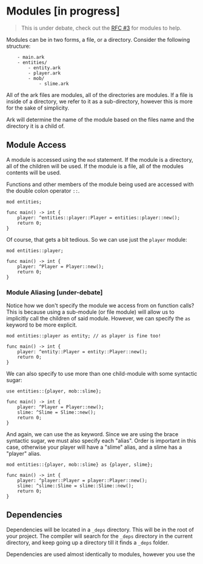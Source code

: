 # Modules [in progress]

> This is under debate, check out the [RFC #3](https://github.com/ark-lang/rfcs/issues/3)
for modules to help.

Modules can be in two forms, a file, or a directory. Consider the
following structure:

```
    - main.ark
    - entities/
        - entity.ark
        - player.ark
        - mob/
            - slime.ark
```

All of the ark files are modules, all of the directories are modules. If a file
is inside of a directory, we refer to it as a sub-directory, however this is more
for the sake of simplicity.

Ark will determine the name of the module based on the files name and the directory
it is a child of.

## Module Access
A module is accessed using the `mod` statement. If the module is a directory,
all of the children will be used. If the module is a file, all of the modules
contents will be used.

Functions and other members of the module being used are accessed with the 
double colon operator `::`.

```
mod entities;

func main() -> int {
    player: ^entities::player::Player = entities::player::new();
    return 0;
}
```

Of course, that gets a bit tedious. So we can use just the `player` module:

```
mod entities::player;

func main() -> int {
    player: ^Player = Player::new();
    return 0;
}
```

### Module Aliasing [under-debate]

Notice how we don't specify the module we access from on function calls? This
is because using a sub-module (or file module) will allow us to implicitly
call the children of said module. However, we can specify the `as` keyword
to be more explicit.

```
mod entities::player as entity; // as player is fine too!

func main() -> int {
    player: ^entity::Player = entity::Player::new();
    return 0;
}
```

We can also specify to use more than one child-module with some syntactic
sugar:

```
use entities::{player, mob::slime};

func main() -> int {
    player: ^Player = Player::new();
    slime: ^Slime = Slime::new();
    return 0;
}

```

And again, we can use the as keyword. Since we are using the brace syntactic
sugar, we must also specify each "alias". Order is important in this case,
otherwise your player will have a "slime" alias, and a slime has a "player"
alias.

```
mod entities::{player, mob::slime} as {player, slime};

func main() -> int {
    player: ^player::Player = player::Player::new();
    slime: ^slime::Slime = slime::Slime::new();
    return 0;
}
```

## Dependencies
Dependencies will be located in a `_deps` directory. This will be in the root
of your project. The compiler will search for the `_deps` directory in the
current directory, and keep going up a directory till it finds a `_deps` folder.

Dependencies are used almost identically to modules, however you use the 